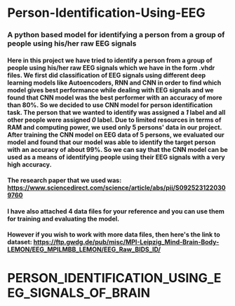 # Person-Identification-Using-EEG
### A python based model for identifying a person from a group of people using his/her raw EEG signals
#### Here in this project we have tried to identify a person from a group of people using his/her raw EEG signals which we have in the form .vhdr files. We first did classification of EEG signals using different deep learning models like Autoencoders, RNN and CNN in order to find which model gives best performance while dealing with EEG signals and we found that CNN model was the best performer with an accuracy of more than 80%. So we decided to use CNN model for person identification task. The person that we wanted to identify was assigned a *1* label and all other people were assigned *0* label. Due to limited resources in terms of RAM and computing power, we used only 5 persons' data in our project. After training the CNN model on EEG data of 5 persons, we evaluated our model and found that our model was able to identify the target person with an accuracy of about 99%. So we can say that the CNN model can be used as a means of identifying people using their EEG signals with a very high accuracy. 
#### The research paper that we used was: https://www.sciencedirect.com/science/article/abs/pii/S0925231220309760
#### I have also attached 4 data files for your reference and you can use them for training and evaluating the model.
#### However if you wish to work with more data files, then here's the link to dataset: https://ftp.gwdg.de/pub/misc/MPI-Leipzig_Mind-Brain-Body-LEMON/EEG_MPILMBB_LEMON/EEG_Raw_BIDS_ID/
# PERSON_IDENTIFICATION_USING_EEG_SIGNALS_OF_BRAIN
